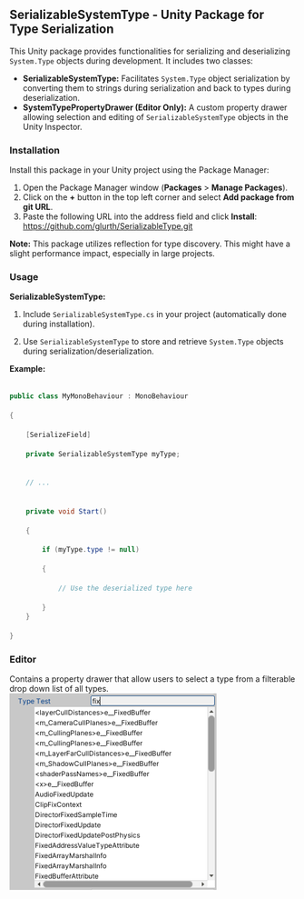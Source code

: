 ## SerializableSystemType - Unity Package for Type Serialization

This Unity package provides functionalities for serializing and deserializing `System.Type` objects during development. It includes two classes:

* **SerializableSystemType:** Facilitates `System.Type` object serialization by converting them to strings during serialization and back to types during deserialization.
* **SystemTypePropertyDrawer (Editor Only):** A custom property drawer allowing selection and editing of `SerializableSystemType` objects in the Unity Inspector.

### Installation

Install this package in your Unity project using the Package Manager:

1. Open the Package Manager window (**Packages** > **Manage Packages**).
2. Click on the **+** button in the top left corner and select **Add package from git URL**.
3. Paste the following URL into the address field and click **Install**: https://github.com/glurth/SerializableType.git

**Note:** This package utilizes reflection for type discovery. This might have a slight performance impact, especially in large projects.



### Usage

**SerializableSystemType:**


1. Include `SerializableSystemType.cs` in your project (automatically done during installation).

2. Use `SerializableSystemType` to store and retrieve `System.Type` objects during serialization/deserialization.


**Example:**


```C#

public class MyMonoBehaviour : MonoBehaviour

{
  
	[SerializeField]
  
	private SerializableSystemType myType;

  
	// ...

  
	private void Start()
  
	{
    
		if (myType.type != null)

		{
      
			// Use the deserialized type here
    
		}
	}

}
```

### Editor
Contains a property drawer that allow users to select a type from a filterable drop down list of all types.
![Editor Example](https://github.com/glurth/SerializableType/blob/main/EditorExample.png)
